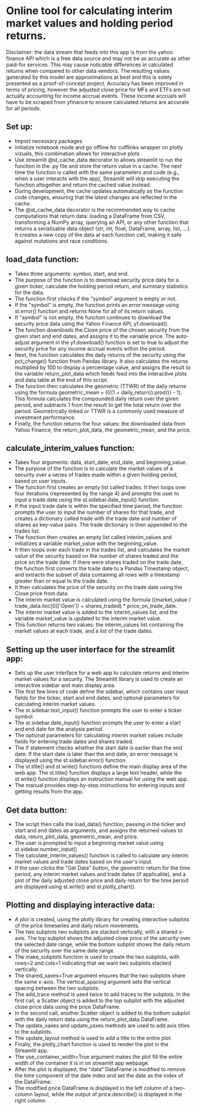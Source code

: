 # Online tool for calculating interim market values and holding period returns.

Disclaimer: the data stream that feeds into this app is from the yahoo finance API which is a free data source and may not be as accurate as other paid-for services. This may cause noticable differences in calculated returns when compared to other data vendors. The resulting values generated by this model are approximations at best and this is solely presented as a proof-of-concept project. Accuracy has been improved in terms of pricing, however the adjusted close price for MFs and ETFs are not actually accounting for income accrual events. These income accruals will have to be scraped from yfinance to ensure calculated returns are accurate for all periods.

## Set up:
* Import necessary packages
* initialize notebook mode and go offline for cufflinks wrapper on plotly vizuals, this combination allows for interactive plots
* Use streamlit @st_cache_data decorator to allows streamlit to run the function in the .py file and store the return value in a cache. The next time the function is called with the same parameters and code (e.g., when a user interacts with the app), Streamlit will skip executing the function altogether and return the cached value instead.
* During development, the cache updates automatically as the function code changes, ensuring that the latest changes are reflected in the cache.
* The @st_cache_data decorator is the recommended way to cache computations that return data: loading a DataFrame from CSV, transforming a NumPy array, querying an API, or any other function that returns a serializable data object (str, int, float, DataFrame, array, list, …). It creates a new copy of the data at each function call, making it safe against mutations and race conditions. 

## load_data function:
* Takes three arguments: symbol, start, and end. 
* The purpose of the function is to download security price data for a given ticker, calculate the holding period return, and summary statistics for the data.
* The function first checks if the "symbol" argument is empty or not. 
* If the "symbol" is empty, the function prints an error message using st.error() function and returns None for all of its return values. 
* If "symbol" is not empty, the function continues to download the security price data using the Yahoo Finance API, yf.download(). 
* The function downloads the Close price of the chosen security from the given start and end dates, and assigns it to the variable price. The auto-adjust argument in the yf.download() function is set to true to adjust the security price for any income accrual events within the period.
* Next, the function calculates the daily returns of the security using the pct_change() function from Pandas library. It also calculates the returns multiplied by 100 to display a percentage value, and assigns the result to the variable return_plot_data which feeds feed into the interactive plots and data table at the end of this script.
* The function then calculates the geometric (TTWR) of the daily returns using the formula geometric_mean = ((((1 + daily_return)).prod()) - 1). This formula calculates the compounded daily return over the given period, and subtracts 1 from the result to get the total return over the period. Geometrically linked or TTWR is a commonly used measure of investment performance.
* Finally, the function returns the four values: the downloaded data from Yahoo Finance, the return_plot_data, the geometric_mean, and the price.

## calculate_interim_values function:
* Takes four arguments: data, start_date, end_date, and beginning_value. 
* The purpose of the function is to calculate the market values of a security over a series of trades made within a given holding period, based on user inputs.
* The function first creates an empty list called trades. It then loops over four iterations (represented by the range 4) and prompts the user to input a trade date using the st.sidebar.date_input() function. 
* If the input trade date is within the specified time period, the function prompts the user to input the number of shares for that trade, and creates a dictionary called trade with the trade date and number of shares as key-value pairs. The trade dictionary is then appended to the trades list.
* The function then creates an empty list called interim_values and initializes a variable market_value with the beginning_value. 
* It then loops over each trade in the trades list, and calculates the market value of the security based on the number of shares traded and the price on the trade date. If there were shares traded on the trade date, the function first converts the trade date to a Pandas Timestamp object, and extracts the subset of data containing all rows with a timestamp greater than or equal to the trade date. 
* It then calculates the price of the security on the trade date using the Close price from data.
* The interim market value is calculated using the formula ((market_value / trade_data.iloc[0]['Open']) + shares_traded) * price_on_trade_date. 
* The interim market value is added to the interim_values list, and the variable market_value is updated to the interim market value.
* This function returns two values: the interim_values list containing the market values at each trade, and a list of the trade dates.

## Setting up the user interface for the streamlit app:
* Sets up the user interface for a web app to calculate returns and interim market values for a security. The Streamlit library is used to create an interactive sidebar and main display area.
* The first few lines of code define the sidebar, which contains user input fields for the ticker, start and end dates, and optional parameters for calculating interim market values. 
* The st.sidebar.text_input() function prompts the user to enter a ticker symbol.
* The st.sidebar.date_input() function prompts the user to enter a start and end date for the analysis period. 
* The optional parameters for calculating interim market values include fields for entering trade dates and shares traded.
* The if statement checks whether the start date is earlier than the end date. If the start date is later than the end date, an error message is displayed using the st.sidebar.error() function.
* The st.title() and st.write() functions define the main display area of the web app. The st.title() function displays a large text header, while the st.write() function displays an instruction manual for using the web app. 
* The manual provides step-by-step instructions for entering inputs and getting results from the app.

## Get data button:
* The script then calls the load_data() function, passing in the ticker and start and end dates as arguments, and assigns the returned values to data, return_plot_data, geometric_mean, and price. 
* The user is prompted to input a beginning market value using st.sidebar.number_input() 
* The calculate_interim_values() function is called to calculate any interim market values and trade dates based on the user's input.
* If the user clicks the "Get Data" button, the geometric return for the time period, any interim market values and trade dates (if applicable), and a plot of the daily adjusted close price and daily return for the time period are displayed using st.write() and st.plotly_chart().

## Plotting and displaying interactive data:
* A plot is created, using the plotly library for creating interactive subplots of the price timeseries and daily return movements. 
* The two subplots two subplots are stacked vertically, with a shared x-axis. The top subplot shows the adjusted close price of the security over the selected date range, while the bottom subplot shows the daily return of the security over the same date range.
* The make_subplots function is used to create the two subplots, with rows=2 and cols=1 indicating that we want two subplots stacked vertically. 
* The shared_xaxes=True argument ensures that the two subplots share the same x-axis. The vertical_spacing argument sets the vertical spacing between the two subplots.
* The add_trace method is used twice to add traces to the subplots. In the first call, a Scatter object is added to the top subplot with the adjusted close price data using the price DataFrame.
* In the second call, another Scatter object is added to the bottom subplot with the daily return data using the return_plot_data DataFrame.
* The update_xaxes and update_yaxes methods are used to add axis titles to the subplots. 
* The update_layout method is used to add a title to the entire plot.
* Finally, the plotly_chart function is used to render the plot in the Streamlit app. 
* The use_container_width=True argument makes the plot fill the entire width of the container it is in on streamlit app webpage.
* After the plot is displayed, the "data" DataFrame is modified to remove the time component of the date index and set the date as the index of the DataFrame. 
* The modified price DataFrame is displayed in the left column of a two-column layout, while the output of price.describe() is displayed in the right column.


